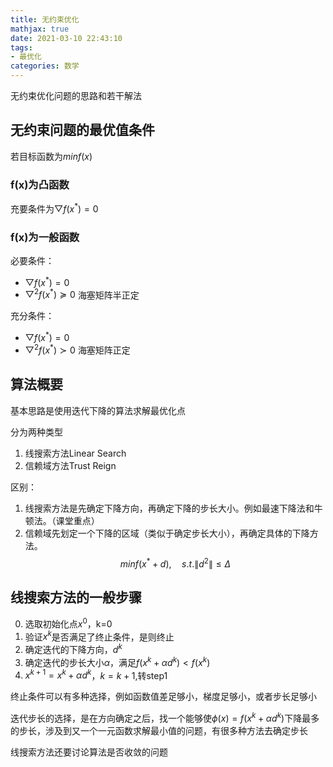 ```yaml
---
title: 无约束优化
mathjax: true
date: 2021-03-10 22:43:10
tags:
- 最优化
categories: 数学
---
```


无约束优化问题的思路和若干解法

<!-- more -->

## 无约束问题的最优值条件

若目标函数为$min f(x)$

### f(x)为凸函数

充要条件为$\bigtriangledown f(x^*) = 0$

### f(x)为一般函数

必要条件：
- $\bigtriangledown f(x^*)=0$
- $\bigtriangledown ^2 f(x^*) \succeq 0$ 海塞矩阵半正定

充分条件：
- $\bigtriangledown f(x^*)=0$
- $\bigtriangledown ^2 f(x^*) \succ 0$ 海塞矩阵正定

## 算法概要

基本思路是使用迭代下降的算法求解最优化点

分为两种类型
1. 线搜索方法Linear Search
2. 信赖域方法Trust Reign

区别：
1. 线搜索方法是先确定下降方向，再确定下降的步长大小。例如最速下降法和牛顿法。（课堂重点）
2. 信赖域先划定一个下降的区域（类似于确定步长大小），再确定具体的下降方法。
$$
min f(x^* + d), \quad s.t. \|d^2\| \le \Delta
$$

## 线搜索方法的一般步骤

0. 选取初始化点$x^0$，k=0
1. 验证$x^k$是否满足了终止条件，是则终止
2. 确定迭代的下降方向，$d^k$
3. 确定迭代的步长大小$\alpha$，满足$f(x^k +\alpha d^k) < f(x^k)$
4. $x^{k+1} = x^k + \alpha d^k$，$k = k+1$,转step1

终止条件可以有多种选择，例如函数值差足够小，梯度足够小，或者步长足够小

迭代步长的选择，是在方向确定之后，找一个能够使$\phi (x)=f(x^k +\alpha d^k)$下降最多的步长，涉及到又一个一元函数求解最小值的问题，有很多种方法去确定步长

线搜索方法还要讨论算法是否收敛的问题
